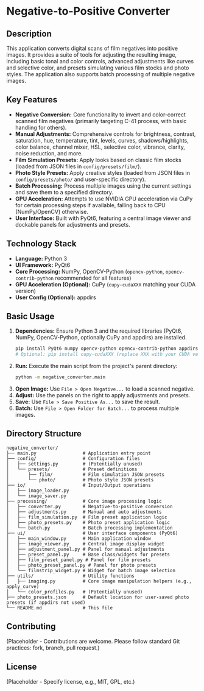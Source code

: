 # Negative-to-Positive Converter

## Description

This application converts digital scans of film negatives into positive images. It provides a suite of tools for adjusting the resulting image, including basic tonal and color controls, advanced adjustments like curves and selective color, and presets simulating various film stocks and photo styles. The application also supports batch processing of multiple negative images.

## Key Features

*   **Negative Conversion:** Core functionality to invert and color-correct scanned film negatives (primarily targeting C-41 process, with basic handling for others).
*   **Manual Adjustments:** Comprehensive controls for brightness, contrast, saturation, hue, temperature, tint, levels, curves, shadows/highlights, color balance, channel mixer, HSL, selective color, vibrance, clarity, noise reduction, and more.
*   **Film Simulation Presets:** Apply looks based on classic film stocks (loaded from JSON files in `config/presets/film/`).
*   **Photo Style Presets:** Apply creative styles (loaded from JSON files in `config/presets/photo/` and user-specific directory).
*   **Batch Processing:** Process multiple images using the current settings and save them to a specified directory.
*   **GPU Acceleration:** Attempts to use NVIDIA GPU acceleration via CuPy for certain processing steps if available, falling back to CPU (NumPy/OpenCV) otherwise.
*   **User Interface:** Built with PyQt6, featuring a central image viewer and dockable panels for adjustments and presets.

## Technology Stack

*   **Language:** Python 3
*   **UI Framework:** PyQt6
*   **Core Processing:** NumPy, OpenCV-Python (`opencv-python`, `opencv-contrib-python` recommended for all features)
*   **GPU Acceleration (Optional):** CuPy (`cupy-cudaXXX` matching your CUDA version)
*   **User Config (Optional):** appdirs

## Basic Usage

1.  **Dependencies:** Ensure Python 3 and the required libraries (PyQt6, NumPy, OpenCV-Python, optionally CuPy and appdirs) are installed.
    ```bash
    pip install PyQt6 numpy opencv-python opencv-contrib-python appdirs
    # Optional: pip install cupy-cudaXXX (replace XXX with your CUDA version, e.g., 118 or 12x)
    ```
2.  **Run:** Execute the main script from the project's parent directory:
    ```bash
    python -m negative_converter.main
    ```
3.  **Open Image:** Use `File > Open Negative...` to load a scanned negative.
4.  **Adjust:** Use the panels on the right to apply adjustments and presets.
5.  **Save:** Use `File > Save Positive As...` to save the result.
6.  **Batch:** Use `File > Open Folder for Batch...` to process multiple images.

## Directory Structure

```
negative_converter/
├── main.py                 # Application entry point
├── config/                 # Configuration files
│   ├── settings.py         # (Potentially unused)
│   └── presets/            # Preset definitions
│       ├── film/           # Film simulation JSON presets
│       └── photo/          # Photo style JSON presets
├── io/                     # Input/Output operations
│   ├── image_loader.py
│   └── image_saver.py
├── processing/             # Core image processing logic
│   ├── converter.py        # Negative-to-positive conversion
│   ├── adjustments.py      # Manual and auto adjustments
│   ├── film_simulation.py  # Film preset application logic
│   ├── photo_presets.py    # Photo preset application logic
│   └── batch.py            # Batch processing implementation
├── ui/                     # User interface components (PyQt6)
│   ├── main_window.py      # Main application window
│   ├── image_viewer.py     # Central image display widget
│   ├── adjustment_panel.py # Panel for manual adjustments
│   ├── preset_panel.py     # Base class/widgets for presets
│   ├── film_preset_panel.py # Panel for film presets
│   ├── photo_preset_panel.py # Panel for photo presets
│   └── filmstrip_widget.py # Widget for batch image selection
├── utils/                  # Utility functions
│   ├── imaging.py          # Core image manipulation helpers (e.g., apply_curve)
│   └── color_profiles.py   # (Potentially unused)
├── photo_presets.json      # Default location for user-saved photo presets (if appdirs not used)
└── README.md               # This file
```

## Contributing

(Placeholder - Contributions are welcome. Please follow standard Git practices: fork, branch, pull request.)

## License

(Placeholder - Specify license, e.g., MIT, GPL, etc.)
